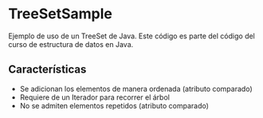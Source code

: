 # TreeSetSample
Ejemplo de uso de un TreeSet de Java. Este código es parte del código del curso de estructura de datos en Java.

## Características
* Se adicionan los elementos de manera ordenada (atributo comparado)
* Requiere de un Iterador para recorrer el árbol
* No se admiten elementos repetidos (atributo comparado)
